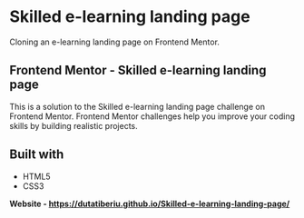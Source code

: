 <h1>Skilled e-learning landing page</h1>
<p>Cloning an e-learning landing page on Frontend Mentor.</p>

  <h2>Frontend Mentor - Skilled e-learning landing page</h2>
<p1>This is a solution to the Skilled e-learning landing page challenge on Frontend Mentor. Frontend Mentor challenges help you improve your coding skills by building realistic projects.</p1>

<h2>Built with</h2>
<ul>
  <li>HTML5</li>
  <li>CSS3</li>
</ul>

<strong>Website - https://dutatiberiu.github.io/Skilled-e-learning-landing-page/</strong>
